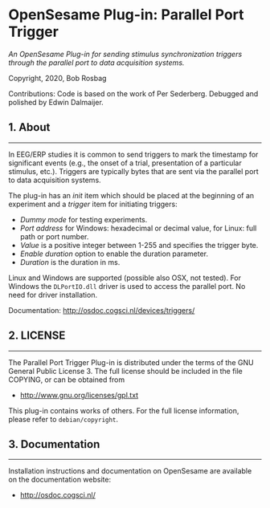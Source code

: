 OpenSesame Plug-in: Parallel Port Trigger
==========

*An OpenSesame Plug-in for sending stimulus synchronization triggers through the parallel port to data acquisition systems.*  

Copyright, 2020, Bob Rosbag  

Contributions: Code is based on the work of Per Sederberg. Debugged and polished by Edwin Dalmaijer.

## 1. About
--------

In EEG/ERP studies it is common to send triggers to mark the timestamp for significant events (e.g., the onset of a trial, presentation of a particular stimulus, etc.). Triggers are typically bytes that are sent via the parallel port to data acquisition systems.

The plug-in has an *init* item which should be placed at the beginning of an experiment and a *trigger* item for initiating triggers:

- *Dummy mode* for testing experiments.
- *Port address* for Windows: hexadecimal or decimal value, for Linux: full path or port number.
- *Value* is a positive integer between 1-255 and specifies the trigger byte.
- *Enable duration* option to enable the duration parameter.
- *Duration* is the duration in ms.


Linux and Windows are supported (possible also OSX, not tested). For Windows the `DLPortIO.dll` driver is used to access the parallel port. No need for driver installation.


Documentation: <http://osdoc.cogsci.nl/devices/triggers/>


## 2. LICENSE
----------

The Parallel Port Trigger Plug-in is distributed under the terms of the GNU General Public License 3.
The full license should be included in the file COPYING, or can be obtained from

- <http://www.gnu.org/licenses/gpl.txt>

This plug-in contains works of others. For the full license information, please
refer to `debian/copyright`.


## 3. Documentation
----------------

Installation instructions and documentation on OpenSesame are available on the documentation website:

- <http://osdoc.cogsci.nl/>
